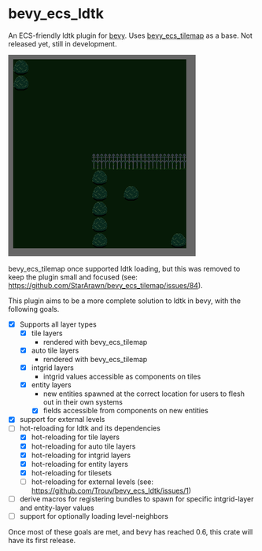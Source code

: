 # bevy_ecs_ldtk
An ECS-friendly ldtk plugin for [bevy](https://github.com/bevyengine/bevy).
Uses [bevy_ecs_tilemap](https://github.com/StarArawn/bevy_ecs_tilemap) as a base.
Not released yet, still in development.

![screenshot](repo/screenshot.png)

bevy_ecs_tilemap once supported ldtk loading, but this was removed to keep the plugin small and focused (see: https://github.com/StarArawn/bevy_ecs_tilemap/issues/84).

This plugin aims to be a more complete solution to ldtk in bevy, with the following goals.
- [x] Supports all layer types
  - [x] tile layers
    - rendered with bevy_ecs_tilemap
  - [x] auto tile layers
    - rendered with bevy_ecs_tilemap
  - [x] intgrid layers
    - intgrid values accessible as components on tiles
  - [x] entity layers
    - new entities spawned at the correct location for users to flesh out in their own systems
    - [x] fields accessible from components on new entities
- [x] support for external levels
- [ ] hot-reloading for ldtk and its dependencies
  - [x] hot-reloading for tile layers
  - [x] hot-reloading for auto tile layers
  - [x] hot-reloading for intgrid layers
  - [x] hot-reloading for entity layers
  - [x] hot-reloading for tilesets
  - [ ] hot-reloading for external levels (see: https://github.com/Trouv/bevy_ecs_ldtk/issues/1)
- [ ] derive macros for registering bundles to spawn for specific intgrid-layer and entity-layer values
- [ ] support for optionally loading level-neighbors

Once most of these goals are met, and bevy has reached 0.6, this crate will have its first release.
